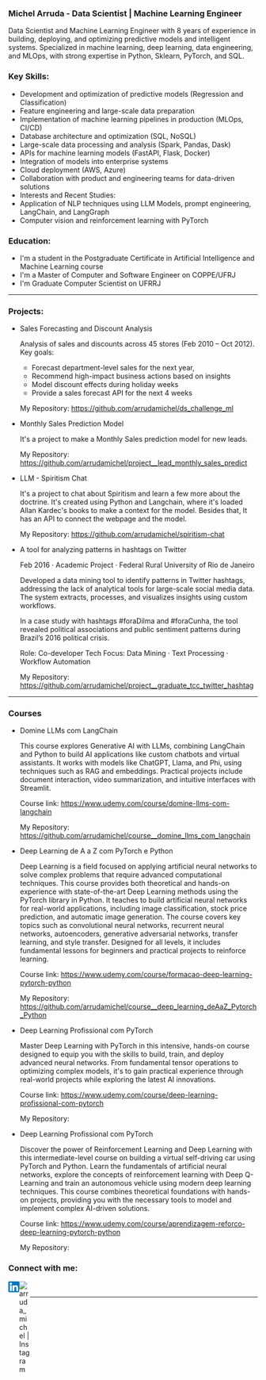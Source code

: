 ### Michel Arruda - Data Scientist | Machine Learning Engineer

Data Scientist and Machine Learning Engineer with 8 years of experience in building, deploying, and optimizing predictive models and intelligent systems. Specialized in machine learning, deep learning, data engineering, and MLOps, with strong expertise in Python, Sklearn, PyTorch, and SQL.

### Key Skills:

- Development and optimization of predictive models (Regression and Classification)
- Feature engineering and large-scale data preparation
- Implementation of machine learning pipelines in production (MLOps, CI/CD)
- Database architecture and optimization (SQL, NoSQL)
- Large-scale data processing and analysis (Spark, Pandas, Dask)
- APIs for machine learning models (FastAPI, Flask, Docker)
- Integration of models into enterprise systems
- Cloud deployment (AWS, Azure)
- Collaboration with product and engineering teams for data-driven solutions
- Interests and Recent Studies:
- Application of NLP techniques using LLM Models, prompt engineering, LangChain, and LangGraph
- Computer vision and reinforcement learning with PyTorch

### Education:

- I'm a student in the Postgraduate Certificate in Artificial Intelligence and Machine Learning course
- I'm a Master of Computer and Software Engineer on COPPE/UFRJ
- I'm Graduate Computer Scientist on UFRRJ

---
### Projects:

- Sales Forecasting and Discount Analysis
  
  Analysis of sales and discounts across 45 stores (Feb 2010 – Oct 2012).
  Key goals: 
    - Forecast department-level sales for the next year, 
    - Recommend high-impact business actions based on insights
    - Model discount effects during holiday weeks
    - Provide a sales forecast API for the next 4 weeks

  My Repository: https://github.com/arrudamichel/ds_challenge_ml

- Monthly Sales Prediction Model

  It's a project to make a Monthly Sales prediction model for new leads.

  My Repository: https://github.com/arrudamichel/project__lead_monthly_sales_predict

- LLM - Spiritism Chat
  
  It's a project to chat about Spiritism and learn a few more about the doctrine.
  It's created using Python and Langchain, where it's loaded Allan Kardec's books to make a context for the model.
  Besides that, It has an API to connect the webpage and the model.

  My Repository: https://github.com/arrudamichel/spiritism-chat

- A tool for analyzing patterns in hashtags on Twitter

  Feb 2016 · Academic Project · Federal Rural University of Rio de Janeiro

  Developed a data mining tool to identify patterns in Twitter hashtags, addressing the lack of analytical tools for large-scale social media data. The system extracts, processes, and visualizes insights using custom workflows.

  In a case study with hashtags #foraDilma and #foraCunha, the tool revealed political associations and public sentiment patterns during Brazil’s 2016 political crisis.

  Role: Co-developer
  Tech Focus: Data Mining · Text Processing · Workflow Automation

  My Repository: https://github.com/arrudamichel/project__graduate_tcc_twitter_hashtag

---
### Courses 

- Domine LLMs com LangChain

  This course explores Generative AI with LLMs, combining LangChain and Python to build AI applications like custom chatbots and virtual assistants. It works with models like ChatGPT, Llama, and Phi, using techniques such as RAG and embeddings. Practical projects include document interaction, video summarization, and intuitive interfaces with Streamlit. 
  
  Course link: https://www.udemy.com/course/domine-llms-com-langchain
  
  My Repository: https://github.com/arrudamichel/course__domine_llms_com_langchain

- Deep Learning de A a Z com PyTorch e Python

  Deep Learning is a field focused on applying artificial neural networks to solve complex problems that require advanced computational techniques. This course provides both theoretical and hands-on experience with state-of-the-art Deep Learning methods using the PyTorch library in Python. It teaches to build artificial neural networks for real-world applications, including image classification, stock price prediction, and automatic image generation. The course covers key topics such as convolutional neural networks, recurrent neural networks, autoencoders, generative adversarial networks, transfer learning, and style transfer. Designed for all levels, it includes fundamental lessons for beginners and practical projects to reinforce learning. 
  
  Course link: https://www.udemy.com/course/formacao-deep-learning-pytorch-python

  My Repository: https://github.com/arrudamichel/course__deep_learning_deAaZ_Pytorch_Python

- Deep Learning Profissional com PyTorch

  Master Deep Learning with PyTorch in this intensive, hands-on course designed to equip you with the skills to build, train, and deploy advanced neural networks. From fundamental tensor operations to optimizing complex models, it's to gain practical experience through real-world projects while exploring the latest AI innovations.
  
  Course link: https://www.udemy.com/course/deep-learning-profissional-com-pytorch
  
  My Repository: 

- Deep Learning Profissional com PyTorch

  Discover the power of Reinforcement Learning and Deep Learning with this intermediate-level course on building a virtual self-driving car using PyTorch and Python. Learn the fundamentals of artificial neural networks, explore the concepts of reinforcement learning with Deep Q-Learning and train an autonomous vehicle using modern deep learning techniques. This course combines theoretical foundations with hands-on projects, providing you with the necessary tools to model and implement complex AI-driven solutions. 
  
  Course link: https://www.udemy.com/course/aprendizagem-reforco-deep-learning-pytorch-python
  
  My Repository: 

### Connect with me:

[<img align="left"  width="22px" src="logo-linkedin.png" />](https://linkedin.com/in/arrudamichel)

[<img align="left" alt="arruda_michel | Instagram" width="22px" src="https://upload.wikimedia.org/wikipedia/commons/5/58/Instagram-Icon.png" />](https://instagram.com/arruda_michel)

<br />

---
[linkedin]: linkedin.com/in/arrudamichel
[instagram]: https://instagram.com/arruda_michel
